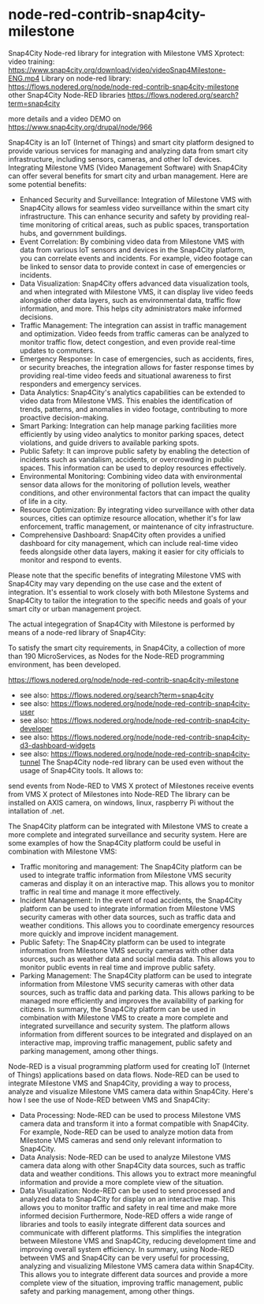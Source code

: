 # node-red-contrib-snap4city-milestone

Snap4City Node-red library for integration with Milestone VMS Xprotect: video training: https://www.snap4city.org/download/video/videoSnap4Milestone-ENG.mp4
Library on node-red library: https://flows.nodered.org/node/node-red-contrib-snap4city-milestone
other Snap4City Node-RED libraries https://flows.nodered.org/search?term=snap4city

more details and a video DEMO on https://www.snap4city.org/drupal/node/966 

Snap4City is an IoT (Internet of Things) and smart city platform designed to provide various services for managing and analyzing data from smart city infrastructure, including sensors, cameras, and other IoT devices. Integrating Milestone VMS (Video Management Software) with Snap4City can offer several benefits for smart city and urban management. Here are some potential benefits:

<ul>
<li> Enhanced Security and Surveillance: Integration of Milestone VMS with Snap4City allows for seamless video surveillance within the smart city infrastructure. This can enhance security and safety by providing real-time monitoring of critical areas, such as public spaces, transportation hubs, and government buildings.
</li><li> Event Correlation: By combining video data from Milestone VMS with data from various IoT sensors and devices in the Snap4City platform, you can correlate events and incidents. For example, video footage can be linked to sensor data to provide context in case of emergencies or incidents.
</li><li> Data Visualization: Snap4City offers advanced data visualization tools, and when integrated with Milestone VMS, it can display live video feeds alongside other data layers, such as environmental data, traffic flow information, and more. This helps city administrators make informed decisions.
</li><li> Traffic Management: The integration can assist in traffic management and optimization. Video feeds from traffic cameras can be analyzed to monitor traffic flow, detect congestion, and even provide real-time updates to commuters.
</li><li> Emergency Response: In case of emergencies, such as accidents, fires, or security breaches, the integration allows for faster response times by providing real-time video feeds and situational awareness to first responders and emergency services.
</li><li> Data Analytics: Snap4City's analytics capabilities can be extended to video data from Milestone VMS. This enables the identification of trends, patterns, and anomalies in video footage, contributing to more proactive decision-making.
</li><li> Smart Parking: Integration can help manage parking facilities more efficiently by using video analytics to monitor parking spaces, detect violations, and guide drivers to available parking spots.
</li><li> Public Safety: It can improve public safety by enabling the detection of incidents such as vandalism, accidents, or overcrowding in public spaces. This information can be used to deploy resources effectively.
</li><li> Environmental Monitoring: Combining video data with environmental sensor data allows for the monitoring of pollution levels, weather conditions, and other environmental factors that can impact the quality of life in a city.
</li><li> Resource Optimization: By integrating video surveillance with other data sources, cities can optimize resource allocation, whether it's for law enforcement, traffic management, or maintenance of city infrastructure.
</li><li> Comprehensive Dashboard: Snap4City often provides a unified dashboard for city management, which can include real-time video feeds alongside other data layers, making it easier for city officials to monitor and respond to events.
</li> </ul>
Please note that the specific benefits of integrating Milestone VMS with Snap4City may vary depending on the use case and the extent of integration. It's essential to work closely with both Milestone Systems and Snap4City to tailor the integration to the specific needs and goals of your smart city or urban management project. 

The actual integegration of Snap4City  with Milestone is performed by means of a node-red library of Snap4City:

To satisfy the smart city requirements, in Snap4City, a collection of more than 190 MicroServices, as Nodes for the Node-RED programming environment, has been developed.

https://flows.nodered.org/node/node-red-contrib-snap4city-milestone
- see also: https://flows.nodered.org/search?term=snap4city
- see also: https://flows.nodered.org/node/node-red-contrib-snap4city-user
- see also: https://flows.nodered.org/node/node-red-contrib-snap4city-developer
- see also: https://flows.nodered.org/node/node-red-contrib-snap4city-d3-dashboard-widgets
- see also: https://flows.nodered.org/node/node-red-contrib-snap4city-tunnel
The Snap4City node-red library can be used even without the usage of Snap4City tools. It allows to:

send events from Node-RED to VMS X protect of Milestones
receive events from VMS X protect of Milestones into Node-RED
The library can be installed on AXIS camera, on windows, linux, raspberry Pi without the intallation of .net.

 The Snap4City platform can be integrated with Milestone VMS to create a more complete and integrated surveillance and security system. Here are some examples of how the Snap4City platform could be useful in combination with Milestone VMS:

- Traffic monitoring and management: The Snap4City platform can be used to integrate traffic information from Milestone VMS security cameras and display it on an interactive map. This allows you to monitor traffic in real time and manage it more effectively.
- Incident Management: In the event of road accidents, the Snap4City platform can be used to integrate information from Milestone VMS security cameras with other data sources, such as traffic data and weather conditions. This allows you to coordinate emergency resources more quickly and improve incident management.
- Public Safety: The Snap4City platform can be used to integrate information from Milestone VMS security cameras with other data sources, such as weather data and social media data. This allows you to monitor public events in real time and improve public safety.
- Parking Management: The Snap4City platform can be used to integrate information from Milestone VMS security cameras with other data sources, such as traffic data and parking data. This allows parking to be managed more efficiently and improves the availability of parking for citizens.
In summary, the Snap4City platform can be used in combination with Milestone VMS to create a more complete and integrated surveillance and security system. The platform allows information from different sources to be integrated and displayed on an interactive map, improving traffic management, public safety and parking management, among other things.

Node-RED is a visual programming platform used for creating IoT (Internet of Things) applications based on data flows. Node-RED can be used to integrate Milestone VMS and Snap4City, providing a way to process, analyze and visualize Milestone VMS camera data within Snap4City. Here's how I see the use of Node-RED between VMS and Snap4City:

- Data Processing: Node-RED can be used to process Milestone VMS camera data and transform it into a format compatible with Snap4City. For example, Node-RED can be used to analyze motion data from Milestone VMS cameras and send only relevant information to Snap4City.
- Data Analysis: Node-RED can be used to analyze Milestone VMS camera data along with other Snap4City data sources, such as traffic data and weather conditions. This allows you to extract more meaningful information and provide a more complete view of the situation.
- Data Visualization: Node-RED can be used to send processed and analyzed data to Snap4City for display on an interactive map. This allows you to monitor traffic and safety in real time and make more informed decision
Furthermore, Node-RED offers a wide range of libraries and tools to easily integrate different data sources and communicate with different platforms. This simplifies the integration between Milestone VMS and Snap4City, reducing development time and improving overall system efficiency. In summary, using Node-RED between VMS and Snap4City can be very useful for processing, analyzing and visualizing Milestone VMS camera data within Snap4City. This allows you to integrate different data sources and provide a more complete view of the situation, improving traffic management, public safety and parking management, among other things.
